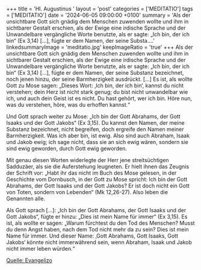 +++
title = 'Hl. Augustinus  '
layout = 'post'
categories = ['MEDITATIO']
tags = ['MEDITATIO']
date = '2024-06-05 09:00:00 +0100'
summary = 'Als der unsichtbare Gott sich gnädig dem Menschen zuwenden wollte und ihm in sichtbarer Gestalt erschien, als der Ewige eine irdische Sprache und der Unwandelbare vergängliche Worte benutzte, als er sagte: „Ich bin, der ich bin“ (Ex 3,14) […], fügte er dem Namen, der seine Substa....'
linkedsummaryImage = 'meditatio.jpg'
keepImageRatio = 'true'
+++
Als der unsichtbare Gott sich gnädig dem Menschen zuwenden wollte und ihm in sichtbarer Gestalt erschien, als der Ewige eine irdische Sprache und der Unwandelbare vergängliche Worte benutzte, als er sagte: „Ich bin, der ich bin“ (Ex 3,14) […], fügte er dem Namen, der seine Substanz bezeichnet, noch jenen hinzu, der seine Barmherzigkeit ausdrückt.<!--more--> […] Es ist, als wollte Gott zu Mose sagen: „Dieses Wort: ‚Ich bin, der ich bin‘, kannst du nicht verstehen; dein Herz ist nicht stark genug; du bist nicht unwandelbar wie ich, und auch dein Geist ist es nicht. Du hast gehört, wer ich bin. Höre nun, was du verstehen, höre, was du erhoffen kannst.“
 
Und Gott sprach weiter zu Mose: „Ich bin der Gott Abrahams, der Gott Isaaks und der Gott Jakobs“ (Ex 3,15). Du kannst den Namen, der meine Substanz bezeichnet, nicht begreifen, doch ergreife den Namen meiner Barmherzigkeit. Was ich aber bin, ist ewig. Also sind auch Abraham, Isaak und Jakob ewig; ich sage nicht, dass sie an sich ewig wären, sondern sie sind ewig geworden, durch Gott ewig geworden.
 
Mit genau diesen Worten widerlegte der Herr jene streitsüchtigen Sadduzäer, als sie die Auferstehung leugneten. Er hielt ihnen das Zeugnis der Schrift vor: „Habt ihr das nicht im Buch des Mose gelesen, in der Geschichte vom Dornbusch, in der Gott zu Mose spricht: Ich bin der Gott Abrahams, der Gott Isaaks und der Gott Jakobs? Er ist doch nicht ein Gott von Toten, sondern von Lebenden“ (Mk 12,26-27). Also leben die Genannten alle.
 
Als Gott sprach […]: „Ich bin der Gott Abrahams, der Gott Isaaks und der Gott Jakobs“, fügte er hinzu: „Dies ist mein Name für immer“ (Ex 3,15). Es ist, als wollte er sagen: „Warum fürchtest du den Tod des Menschen? Musst du denn Angst haben, nach dem Tod nicht mehr da zu sein? Dies ist mein Name für immer. Und dieser Name: ‚Gott Abrahams, Gott Isaaks, Gott Jakobs‘ könnte nicht immerwährend sein, wenn Abraham, Isaak und Jakob nicht immer leben würden.“


[Quelle: Evangelizo](https://evangeliumtagfuertag.org/DE/gospel)
